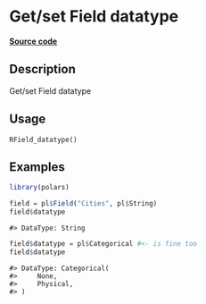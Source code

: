 
# Get/set Field datatype

[**Source code**](https://github.com/pola-rs/r-polars/tree/3908b5beab9ec917b825bad8f9a820caad37cb4a/R/Field.R#L98)

## Description

Get/set Field datatype

## Usage

<pre><code class='language-R'>RField_datatype()
</code></pre>

## Examples

``` r
library(polars)

field = pl$Field("Cities", pl$String)
field$datatype
```

    #> DataType: String

``` r
field$datatype = pl$Categorical #<- is fine too
field$datatype
```

    #> DataType: Categorical(
    #>     None,
    #>     Physical,
    #> )
